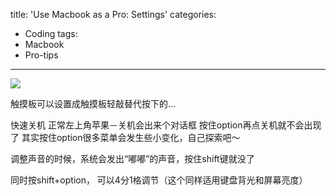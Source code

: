 title: 'Use Macbook as a Pro: Settings'
categories:
  - Coding
tags:
  - Macbook
  - Pro-tips
---

![](/images/pro-mac.jpg)

触摸板可以设置成触摸板轻敲替代按下的…

快速关机 正常左上角苹果－关机会出来个对话框 按住option再点关机就不会出现了 其实按住option很多菜单会发生些小变化，自己探索吧～

调整声音的时候，系统会发出“嘟嘟”的声音，按住shift键就没了

同时按shift+option， 可以4分1格调节（这个同样适用键盘背光和屏幕亮度）


